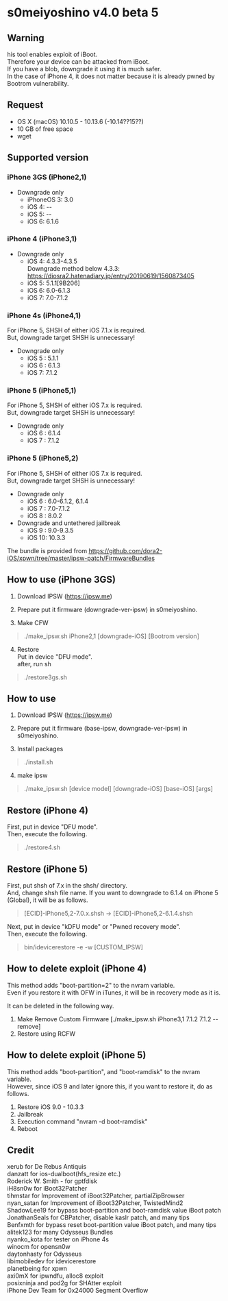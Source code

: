 # s0meiyoshino v4.0 beta 5  
  
## Warning  
 his tool enables exploit of iBoot.  
 Therefore your device can be attacked from iBoot.  
 If you have a blob, downgrade it using it is much safer.  
 In the case of iPhone 4, it does not matter because it is already pwned by Bootrom vulnerability.  
  
## Request  
- OS X (macOS) 10.10.5 - 10.13.6 (-10.14??15??)  
- 10 GB of free space  
- wget  
  
## Supported version  
### iPhone 3GS (iPhone2,1)  
- Downgrade only  
    - iPhoneOS 3: 3.0  
    - iOS 4: --  
    - iOS 5: --  
    - iOS 6: 6.1.6  
  
### iPhone 4 (iPhone3,1)  
- Downgrade only  
    - iOS 4: 4.3.3-4.3.5  
Downgrade method below 4.3.3: https://diosra2.hatenadiary.jp/entry/20190619/1560873405  
    - iOS 5: 5.1.1[9B206]  
    - iOS 6: 6.0-6.1.3  
    - iOS 7: 7.0-7.1.2  
  
### iPhone 4s (iPhone4,1)  
For iPhone 5, SHSH of either iOS 7.1.x is required.  
But, downgrade target SHSH is unnecessary!  
- Downgrade only  
    - iOS 5 : 5.1.1  
    - iOS 6 : 6.1.3  
    - iOS 7: 7.1.2  
  
### iPhone 5 (iPhone5,1)  
For iPhone 5, SHSH of either iOS 7.x is required.  
But, downgrade target SHSH is unnecessary!  
- Downgrade only  
    - iOS 6 : 6.1.4  
    - iOS 7 : 7.1.2  
  
### iPhone 5 (iPhone5,2)  
For iPhone 5, SHSH of either iOS 7.x is required.  
But, downgrade target SHSH is unnecessary!  
- Downgrade only  
    - iOS 6 : 6.0-6.1.2, 6.1.4  
    - iOS 7 : 7.0-7.1.2  
    - iOS 8 : 8.0.2  
- Downgrade and untethered jailbreak  
    - iOS 9 : 9.0-9.3.5  
    - iOS 10: 10.3.3  
  
The bundle is provided from https://github.com/dora2-iOS/xpwn/tree/master/ipsw-patch/FirmwareBundles  
  
## How to use (iPhone 3GS)  
1. Download IPSW (https://ipsw.me)  
2. Prepare put it firmware (downgrade-ver-ipsw) in s0meiyoshino.  
  
3. Make CFW  
> ./make_ipsw.sh iPhone2,1 [downgrade-iOS] [Bootrom version]  
  
4. Restore  
Put in device "DFU mode".  
after, run sh  
> ./restore3gs.sh  
  
## How to use  
1. Download IPSW (https://ipsw.me)  
2. Prepare put it firmware (base-ipsw, downgrade-ver-ipsw) in s0meiyoshino.  
  
3. Install packages  
> ./install.sh  
  
4. make ipsw  
> ./make_ipsw.sh [device model] [downgrade-iOS] [base-iOS] [args]  
  
## Restore (iPhone 4)  
First, put in device "DFU mode".  
Then, execute the following.  
> ./restore4.sh  
  
## Restore (iPhone 5)  
First, put shsh of 7.x in the shsh/ directory.  
And, change shsh file name. If you want to downgrade to 6.1.4 on iPhone 5 (Global), it will be as follows.  
> [ECID]-iPhone5,2-7.0.x.shsh -> [ECID]-iPhone5,2-6.1.4.shsh  
  
Next, put in device "kDFU mode" or "Pwned recovery mode".  
Then, execute the following.  
> bin/idevicerestore -e -w [CUSTOM_IPSW]  
  
## How to delete exploit (iPhone 4)  
This method adds "boot-partition=2" to the nvram variable.  
Even if you restore it with OFW in iTunes, it will be in recovery mode as it is.  
  
It can be deleted in the following way.  
1. Make Remove Custom Firmware [./make_ipsw.sh iPhone3,1 7.1.2 7.1.2 --remove]  
2. Restore using RCFW  
  
## How to delete exploit (iPhone 5)  
This method adds "boot-partition", and "boot-ramdisk" to the nvram variable.  
However, since iOS 9 and later ignore this, if you want to restore it, do as follows.  
1. Restore iOS 9.0 - 10.3.3  
2. Jailbreak  
3. Execution command "nvram -d boot-ramdisk"  
4. Reboot  
  
## Credit  
xerub for De Rebus Antiquis  
danzatt for ios-dualboot(hfs_resize etc.)  
Roderick W. Smith - for gptfdisk  
iH8sn0w for iBoot32Patcher  
tihmstar for Improvement of iBoot32Patcher, partialZipBrowser  
nyan_satan for Improvement of iBoot32Patcher, TwistedMind2  
ShadowLee19 for bypass boot-partition and boot-ramdisk value iBoot patch  
JonathanSeals for CBPatcher, disable kaslr patch, and many tips  
Benfxmth for bypass reset boot-partition value iBoot patch, and many tips  
alitek123 for many Odysseus Bundles  
nyanko_kota for tester on iPhone 4s  
winocm for opensn0w  
daytonhasty for Odysseus  
libimobiledev for idevicerestore  
planetbeing for xpwn  
axi0mX for ipwndfu, alloc8 exploit  
posixninja and pod2g for SHAtter exploit  
iPhone Dev Team for 0x24000 Segment Overflow  
